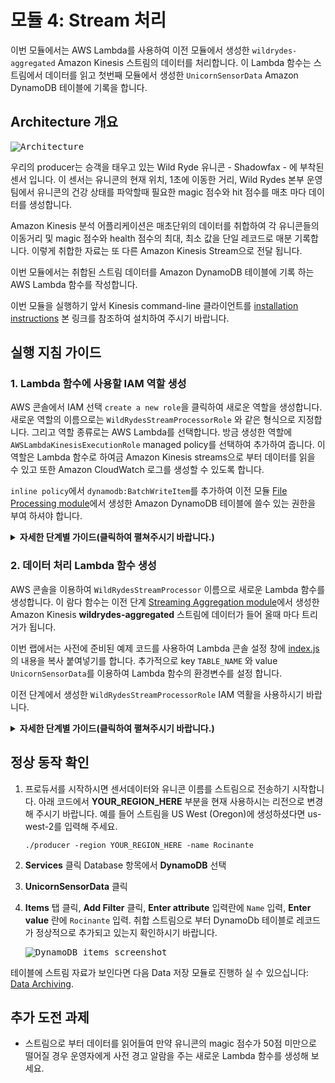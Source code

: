 # 모듈 4: Stream 처리

이번 모듈에서는 AWS Lambda를 사용하여 이전 모듈에서 생성한 `wildrydes-aggregated` Amazon Kinesis 스트림의 데이터를 처리합니다. 이 Lambda 함수는 스트림에서 데이터를 읽고 첫번째 모듈에서 생성한 `UnicornSensorData` Amazon DynamoDB 테이블에 기록을 합니다.

## Architecture 개요

<kbd>![Architecture](../images/stream-processing-architecture.png)</kbd>

우리의 producer는 승객을 태우고 있는 Wild Ryde 유니콘 - Shadowfax - 에 부착된 센서 입니다. 이 센서는 유니콘의 현재 위치, 1초에 이동한 거리, Wild Rydes 본부 운영팀에서 유니콘의 건강 상태를 파악할때 필요한 magic 점수와 hit 점수를 매초 마다 데이터를 생성합니다.


Amazon Kinesis 분석 어플리케이션은 매초단위의 데이터를 취합하여 각 유니콘들의 이동거리 및 magic 점수와 health 점수의 최대, 최소 값을 단일 레코드로 매분 기록합니다. 이렇게 취합한 자료는 또 다른 Amazon Kinesis Stream으로 전달 됩니다.

이번 모듈에서는 취합된 스트림 데이터를 Amazon DynamoDB 테이블에 기록 하는 AWS Lambda 함수를 작성합니다. 

이번 모듈을 실행하기 앞서 Kinesis command-line 클라이언트를 [installation instructions][client-installation] 본 링크를 참조하여 설치하여 주시기 바랍니다.

## 실행 지침 가이드

### 1. Lambda 함수에 사용할 IAM 역할 생성

AWS 콘솔에서 IAM 선택 `create a new role`을 클릭하여 새로운 역할을 생성합니다. 새로운 역할의 이름으로는 `WildRydesStreamProcessorRole` 와 같은 형식으로 지정합니다. 그리고 역할 종류로는 AWS Lambda를 선택합니다. 방금 생성한 역할에 `AWSLambdaKinesisExecutionRole` managed policy를 선택하여 추가하여 줍니다. 이 역할은 Lambda 함수로 하여금 Amazon Kinesis streams으로 부터 데이터를 읽을 수 있고 또한 Amazon CloudWatch 로그를 생성할 수 있도록 합니다.

`inline policy`에서 `dynamodb:BatchWriteItem`를 추가하여 이전 모듈 [File Processing module][file-processing-module]에서 생성한 Amazon DynamoDB 테이블에 쓸수 있는 권한을 부여 하셔야 합니다.

<details>
<summary><strong>자세한 단계별 가이드(클릭하여 펼쳐주시기 바랍니다.)</strong></summary><p>

1. AWS 콘솔에서 **Services** 선택 Security, Identity & Compliance 하위 항목중 **IAM** 선택

1. 왼쪽 탐색 창에서 **Roles** 선택 **Create new role** 선택

1. **AWS Service Role**에서 역할 종류에서 **AWS Lambda**를 선택

    **주의:** 콘솔에서 역할 종류를 선택할 경우 사용자를 대신해서 AWS services가 이 역할을 허락는 trust policy를 자동적으로 생성합니다. 역할을 CLI 혹은 AWS CloudFormation 이나 또다른 방법으로 생성할 시에는 trust policy를 직접 생성해 주셔야  .

1. **Filter**입력창에 `AWSLambdaKinesisExecutionRole` 를 입력 후 좌측 체크 박스를 체크

1. **Next Step** 클릭

1. **Role Name**에 `WildRydesStreamProcessorRole` 입력

1. **Create role** 클릭

1. 역할 페이지에서 `filter` 박스에 `WildRydesStreamProcessorRole` 를 입력 후 방금 생성한 역할 선택

1. `Permissions` 탭을 열어 **Inline Policies** 를 클릭하고 새로운 `create a new inline policy` 선택

   <kbd>![Inline policies screenshot](../images/stream-processing-policies.png)</kbd>

1. **Policy Generator**가 선택 되었는지를 확인하고 **Select** 클릭

1. **AWS Service** 선택 스크롤에서 **Amazon DynamoDB** 선택

1. `Actions list`에서 **BatchWriteItem** 선택

1. **Amazon Resource Name (ARN)** 항목에 방금전 생성한 DynamoDB 테이블의 ARN을 입력합니다. ARN은 아래 형식과 같습니다:

	```
	arn:aws:dynamodb:REGION:ACCOUNT_ID:table/UnicornSensorData
	```

	예를 들어 US East (N. Virginia)에 생성하셨다고 account ID가 123456789012 라면 전송 스트림의 ARN은 아래와 같을 것 입니다.

	```
	arn:aws:dynamodb:us-east-1:123456789012:table/UnicornSensorData
	```

	AWS account ID 숫자를 확인 하는 방법은 AWS Management 콘솔에서 우측 상단에 있는 **Support** 클릭, 그리고 **Support Center**를 클릭하시면 됩니다. 우측 상단 `Support` 메뉴아래 현재 접속되어 있는 계정의 `account ID`를 확인하실 수 있으십니다.

    <kbd>![Policy generator screenshot](../images/stream-processing-policy-generator.png)</kbd>

1. **Add Statement** 클릭

    <kbd>![Policy screenshot](../images/stream-processing-policy-result.png)</kbd>

1. **Next Step** 클릭 **Apply Policy** 클릭

</p></details>

### 2. 데이터 처리 Lambda 함수 생성

AWS 콘솔을 이용하여 `WildRydesStreamProcessor` 이름으로 새로운 Lambda 함수를 생성합니다. 이 람다 함수는 이전 단계 [Streaming Aggregation module][streaming-aggregation-module]에서 생성한 Amazon Kinesis **wildrydes-aggregated** 스트림에 데이터가 들어 올때 마다 트리거가 됩니다.

이번 랩에서는 사전에 준비된 예제 코드를 사용하여 Lambda 콘솔 설정 창에 [index.js](lambda/WildRydesStreamProcessor/index.js) 의 내용을 복사 붙여넣기를 합니다. 추가적으로 key `TABLE_NAME` 와 value `UnicornSensorData`를 이용하여 Lambda 함수의 환경변수를 설정 합니다.

이전 단계에서 생성한 `WildRydesStreamProcessorRole` IAM 역활을 사용하시기 바랍니다.

<details>
<summary><strong>자세한 단계별 가이드(클릭하여 펼쳐주시기 바랍니다.)</strong></summary><p>

1. **Services** 클릭, Compute 항목 아래 있는 **Lambda** 선택

1. **Create a Lambda function** 클릭 

1. **Blank Function** `blueprint` 클릭

1. Lambda 함수의 이벤트 트리거 조건으로 **Kinesis** 선택. **Kinesis stream**에서 **wildrydes-aggregated** 선택, **Starting position**에서 **Trim horizon** 선택, **Enable trigger** 체크.

    <kbd>![Create Lambda trigger screenshot](../images/stream-processing-configure-trigger.png)</kbd>

    Starting position은 AWS Lambda함수가 읽기 시작하는 스트림의 지점을 의미합니다. Trim horizon 설정은 샤드의 가장 오래된 자료부터 시작함을 의미 합니다. 더 자세한 내용은 Amazon Kinesis API Reference의 [ShardIteratorType][shard-iterator-type-documentation] 부분을 참고 하시기 바랍니다.

1. **Next** 클릭

1. **Name** 입력란에 `WildRydesStreamProcessor` 입력

1. 필요하다면 Description 추가적으로 입력

1. **Runtime** 에서 **Node.js 6.10** 선택

1. 코드 입력란에 [index.js](lambda/WildRydesStreamProcessor/index.js) 를 복사 붙여넣기 하십시오.

    <kbd>![Create Lambda function screenshot](../images/stream-processing-lambda-create.png)</kbd>

1. **Environment variables** 클릭. 환경변수 key 입력란에 `TABLE_NAME` 입력, value 입력란에 `UnicornSensorData` 입력

    <kbd>![Lambda environment variable screenshot](../images/file-processing-lambda-env-var.png)</kbd>

1. **Handler** 항목에 기본값인 `index.handler` 확인

1. **Existing Role** 드롭다운 메뉴에서 `WildRydesStreamProcessorRole` 선택

    <kbd>![Define handler and role screenshot](../images/stream-processing-lambda-role.png)</kbd>

1. **Next** 클릭, 리뷰 페이지에서 **Create function** 클릭

</p></details>

## 정상 동작 확인

1. 프로듀서를 시작하시면 센서데이터와 유니콘 이름를 스트림으로 전송하기 시작합니다. 아래 코드에서 **YOUR\_REGION\_HERE** 부분을 현재 사용하시는 리전으로 변경해 주시기 바랍니다. 예를 들어 스트림을 US West (Oregon)에 생성하셨다면 us-west-2를 입력해 주세요.

	```console
	./producer -region YOUR_REGION_HERE -name Rocinante
	```

1. **Services** 클릭 Database 항목에서 **DynamoDB** 선택

1. **UnicornSensorData** 클릭

1. **Items** 탭 클릭, **Add Filter** 클릭, **Enter attribute** 입력란에 `Name` 입력, **Enter value** 란에 `Rocinante` 입력. 취합 스트림으로 부터 DynamoDb 테이블로 레코드가 정상적으로 추가되고 있는지 확인하시기 바랍니다.

    <kbd>![DynamoDB items screenshot](../images/stream-processing-dynamodb-items.png)</kbd>

테이블에 스트림 자료가 보인다면 다음 Data 저장 모듈로 진행하 실 수 있으십니다: [Data Archiving][data-archiving-module].

## 추가 도전 과제

- 스트림으로 부터 데이터를 읽어들여 만약 유니콘의 magic 점수가 50점 미만으로 떨어질 경우 운영자에게 사전 경고 알람을 주는 새로운 Lambda 함수를 생성해 보세요.

[file-processing-module]: ../1_FileProcessing/README.md
[streaming-aggregation-module]: ../3_StreamingAggregation/README.md
[data-archiving-module]: ../5_DataArchiving/README.md
[client-installation]: ../README.md#kinesis-command-line-clients
[shard-iterator-type-documentation]: http://docs.aws.amazon.com/kinesis/latest/APIReference/API_GetShardIterator.html#Streams-GetShardIterator-request-ShardIteratorType
